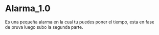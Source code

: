 # Alarma_1.0
Es una pequeña alarma en la cual tu puedes poner el tiempo, esta en fase de pruva luego subo la segunda parte. 

